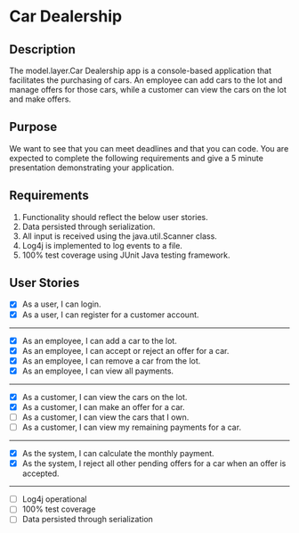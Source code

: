 # Car Dealership

## Description

   The model.layer.Car Dealership app is a console-based application that facilitates the purchasing of cars. An employee can add cars to the lot and manage offers for those cars, while a customer can view the cars on the lot and make offers.
	
## Purpose

   We want to see that you can meet deadlines and that you can code. You are expected to complete the following requirements and give a 5 minute presentation demonstrating your application.

## Requirements
1. Functionality should reflect the below user stories.
2. Data persisted through serialization.
3. All input is received using the java.util.Scanner class.
4. Log4j is implemented to log events to a file.
5. 100% test coverage using JUnit Java testing framework.


## User Stories

- [x] As a user, I can login.
- [x] As a user, I can register for a customer account.
-----
- [x] As an employee, I can add a car to the lot.
- [x] As an employee, I can accept or reject an offer for a car.
- [x] As an employee, I can remove a car from the lot.
- [x] As an employee, I can view all payments.
----
- [x] As a customer, I can view the cars on the lot.
- [x] As a customer, I can make an offer for a car. 
- [ ] As a customer, I can view the cars that I own.
- [ ] As a customer, I can view my remaining payments for a car.
----
- [x] As the system, I can calculate the monthly payment.
- [x] As the system, I reject all other pending offers for a car when an offer is accepted.
----
- [ ] Log4j operational
- [ ] 100% test coverage
- [ ] Data persisted through serialization

